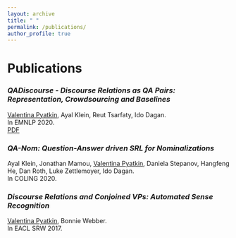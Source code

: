 ```yaml
---
layout: archive
title: " "
permalink: /publications/
author_profile: true
---
```


<!---  {% if author.googlescholar %}
  <u><a href="{{author.googlescholar}}">My Google Scholar profile</a> will </u>
{% endif %}

{% include base_path %}

{% for post in site.publications reversed %}
  {% include archive-single.html %}
{% endfor %} -->

# Publications
 
### *QADiscourse - Discourse Relations as QA Pairs: Representation, Crowdsourcing and Baselines*
<ins>Valentina Pyatkin</ins>, Ayal Klein, Reut Tsarfaty, Ido Dagan.  
In EMNLP 2020.  
[PDF](https://valentinapy.github.io/files/QA_Discourse_Camera_Ready.pdf)

### *QA-Nom: Question-Answer driven SRL for Nominalizations*
Ayal Klein, Jonathan Mamou, <ins>Valentina Pyatkin</ins>, Daniela Stepanov, Hangfeng He, Dan Roth, Luke Zettlemoyer, Ido Dagan.  
In COLING 2020.  

### *Discourse Relations and Conjoined VPs: Automated Sense Recognition*
<ins>Valentina Pyatkin</ins>, Bonnie Webber.    
In EACL SRW 2017.  

